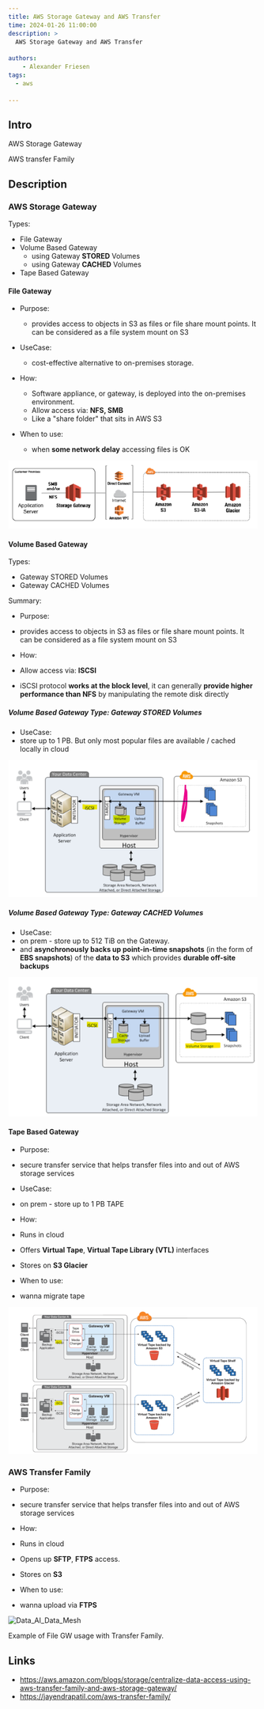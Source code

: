 ```yaml
---
title: AWS Storage Gateway and AWS Transfer
time: 2024-01-26 11:00:00
description: >
  AWS Storage Gateway and AWS Transfer

authors:
    - Alexander Friesen
tags:
  - aws

---
```


## Intro

AWS Storage Gateway 

AWS transfer Family

## Description


### AWS Storage Gateway 

Types:

* File Gateway
* Volume Based Gateway
  * using Gateway **STORED** Volumes
  * using Gateway **CACHED** Volumes
* Tape Based Gateway



#### File Gateway

* Purpose:
  * provides access to objects in S3 as files or file share mount points. It can be considered as a file system mount on S3
  
* UseCase:
  * cost-effective alternative to on-premises storage.

* How:
  * Software appliance, or gateway, is deployed into the on-premises environment.
  * Allow access via: **NFS, SMB**
  * Like a "share folder" that sits in AWS S3

* When to use:
  *  when **some network delay** accessing files is OK


![Vision](article0003/../article00041/filegateway.png)


#### Volume Based Gateway

Types:

*  Gateway STORED Volumes
*  Gateway CACHED Volumes

Summary:

*  Purpose:
  *   provides access to objects in S3 as files or file share mount points. It can be considered as a file system mount on S3
  
*  How:
  *   Allow access via: **ISCSI**
  *   iSCSI protocol **works at the block level**, it can generally **provide higher performance than NFS** by manipulating the remote disk directly



##### Volume Based Gateway Type: Gateway STORED Volumes

*  UseCase: 
  *   store up to 1 PB. But only most popular files are available / cached locally in cloud


![Vision](article0003/../article00041/storagegw_stored.png)

##### Volume Based Gateway Type: Gateway CACHED Volumes


*  UseCase:
  *   on prem - store up to 512 TiB on the Gateway. 
  *  and **asynchronously backs up point-in-time snapshots** (in the form of **EBS snapshots**) of the **data to S3** which provides **durable off-site backups**
	
![Vision](article0003/../article00041/storagegw_cached.png)





#### Tape Based Gateway

*  Purpose:
  *   secure transfer service that helps transfer files into and out of AWS storage services

*  UseCase:
  *   on prem - store up to 1 PB TAPE

*  How:
  *   Runs in cloud
  *   Offers **Virtual Tape**, **Virtual Tape Library (VTL)** interfaces
  *   Stores on **S3 Glacier** 

*  When to use:
  *   wanna migrate tape

![Vision](article0003/../article00041/tape.png)


### AWS Transfer Family

*  Purpose:
  *   secure transfer service that helps transfer files into and out of AWS storage services

*  How:
  *   Runs in cloud
  *   Opens up **SFTP**, **FTPS** access.
  *   Stores on **S3**

*  When to use:
  *   wanna upload via **FTPS**

![Data_AI_Data_Mesh](https://d2908q01vomqb2.cloudfront.net/e1822db470e60d090affd0956d743cb0e7cdf113/2020/06/22/How-File-Gateway-and-AWS-Transfer-Family-can-be-used-together-for-your-reporting-workflow.-1.png)



Example of File GW usage with Transfer Family.


## Links

- <https://aws.amazon.com/blogs/storage/centralize-data-access-using-aws-transfer-family-and-aws-storage-gateway/>
- <https://jayendrapatil.com/aws-transfer-family/>